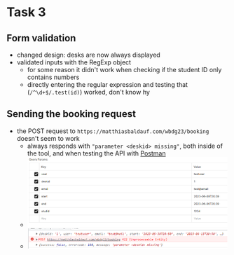 # Task 3

## Form validation

- changed design: desks are now always displayed
- validated inputs with the RegExp object
    - for some reason it didn't work when checking if the student ID only contains numbers
    - directly entering the regular expression and testing that (`/^\d+$/.test(id)`) worked, don't know hy

## Sending the booking request

- the POST request to `https://matthiasbaldauf.com/wbdg23/booking` doesn't seem to work
    - always responds with `"parameter <deskid> missing"`, both inside of the tool, and when testing the API with [Postman](https://web.postman.co/)
    - ![](error.png)
    - ![](error2.png)